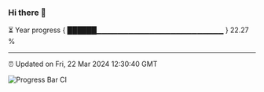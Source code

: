 ### Hi there 👋

⏳ Year progress { ██████▁▁▁▁▁▁▁▁▁▁▁▁▁▁▁▁▁▁▁▁▁▁▁▁ } 22.27 %

---

⏰ Updated on Fri, 22 Mar 2024 12:30:40 GMT

![Progress Bar CI](https://github.com/ZhaoGui/ZhaoGui/workflows/Progress%20Bar%20CI/badge.svg)

